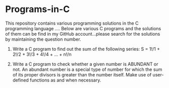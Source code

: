 # Programs-in-C
This repository contains various programming solutions in the C programming language ....
Below are various C programs and the solutions of them can be find in my GitHub account...please search for the solutions by maintaining the question number.

1. Write a C program to find out the sum of the following series:
    S = 1!/1 + 2!/2 + 3!/3 + 4!/4 + … + n!/n 
    
2. Write a C program to check whether a given number is ABUNDANT or not. An abundant number is a special type of number for which the sum of its proper divisors is greater than the number itself. Make use of user-defined functions as and when necessary.

